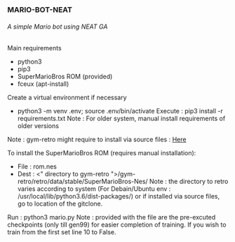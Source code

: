 <h3>MARIO-BOT-NEAT</h3>
<h6>A simple Mario bot using NEAT GA</h6>

Main requirements
- python3
- pip3
- SuperMarioBros ROM (provided)
- fceux (apt-install)

Create a virtual environment if necessary
- python3 -m venv .env; source .env/bin/activate
Execute : pip3 install -r requirements.txt
Note : For older system, manual install requirements of older versions

Note : gym-retro might require to install via source files : <a href="https://github.com/openai/retro">Here</a>

To install the SuperMarioBros ROM (requires manual installation):
- File : rom.nes
- Dest : <" directory to gym-retro ">/gym-retro/retro/data/stable/SuperMarioBros-Nes/
Note : the directory to retro varies according to system (For Debain/Ubuntu env : /usr/local/lib/python3.6/dist-packages/) or if installed via source files, go to location of the gitclone.

Run : python3 mario.py
Note : provided with the file are the pre-excuted checkpoints (only till gen99) for easier completion of training. If you wish to train from the first set line 10 to False.